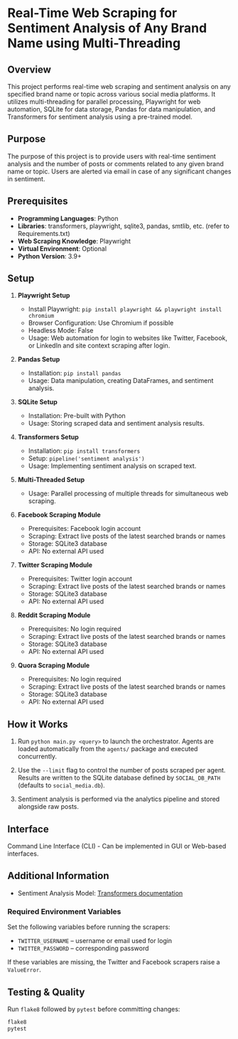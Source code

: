 # Real-Time Web Scraping for Sentiment Analysis of Any Brand Name using Multi-Threading

## Overview

This project performs real-time web scraping and sentiment analysis on any specified brand name or topic across various social media platforms. It utilizes multi-threading for parallel processing, Playwright for web automation, SQLite for data storage, Pandas for data manipulation, and Transformers for sentiment analysis using a pre-trained model.

## Purpose

The purpose of this project is to provide users with real-time sentiment analysis and the number of posts or comments related to any given brand name or topic. Users are alerted via email in case of any significant changes in sentiment.

## Prerequisites

- **Programming Languages**: Python
- **Libraries**: transformers, playwright, sqlite3, pandas, smtlib, etc. (refer to Requirements.txt)
- **Web Scraping Knowledge**: Playwright
- **Virtual Environment**: Optional
- **Python Version**: 3.9+

## Setup

1. **Playwright Setup**
    - Install Playwright: `pip install playwright && playwright install chromium`
    - Browser Configuration: Use Chromium if possible
    - Headless Mode: False
    - Usage: Web automation for login to websites like Twitter, Facebook, or LinkedIn and site context scraping after login.

2. **Pandas Setup**
    - Installation: `pip install pandas`
    - Usage: Data manipulation, creating DataFrames, and sentiment analysis.

3. **SQLite Setup**
    - Installation: Pre-built with Python
    - Usage: Storing scraped data and sentiment analysis results.

4. **Transformers Setup**
    - Installation: `pip install transformers`
    - Setup: `pipeline('sentiment analysis')`
    - Usage: Implementing sentiment analysis on scraped text.

5. **Multi-Threaded Setup**
    - Usage: Parallel processing of multiple threads for simultaneous web scraping.

6. **Facebook Scraping Module**
    - Prerequisites: Facebook login account
    - Scraping: Extract live posts of the latest searched brands or names
    - Storage: SQLite3 database
    - API: No external API used

7. **Twitter Scraping Module**
    - Prerequisites: Twitter login account
    - Scraping: Extract live posts of the latest searched brands or names
    - Storage: SQLite3 database
    - API: No external API used

8. **Reddit Scraping Module**
    - Prerequisites: No login required
    - Scraping: Extract live posts of the latest searched brands or names
    - Storage: SQLite3 database
    - API: No external API used

9. **Quora Scraping Module**
    - Prerequisites: No login required
    - Scraping: Extract live posts of the latest searched brands or names
    - Storage: SQLite3 database
    - API: No external API used

## How it Works

1. Run `python main.py <query>` to launch the orchestrator. Agents are loaded automatically from the `agents/` package and executed concurrently.

2. Use the `--limit` flag to control the number of posts scraped per agent. Results are written to the SQLite database defined by `SOCIAL_DB_PATH` (defaults to `social_media.db`).

3. Sentiment analysis is performed via the analytics pipeline and stored alongside raw posts.

## Interface

Command Line Interface (CLI) - Can be implemented in GUI or Web-based interfaces.

## Additional Information

- Sentiment Analysis Model: [Transformers documentation](https://huggingface.co/distilbert-base-uncased-finetuned-sst-2-english)

### Required Environment Variables

Set the following variables before running the scrapers:

- `TWITTER_USERNAME` – username or email used for login
- `TWITTER_PASSWORD` – corresponding password

If these variables are missing, the Twitter and Facebook scrapers raise a `ValueError`.

## Testing & Quality

Run `flake8` followed by `pytest` before committing changes:

```bash
flake8
pytest
```

